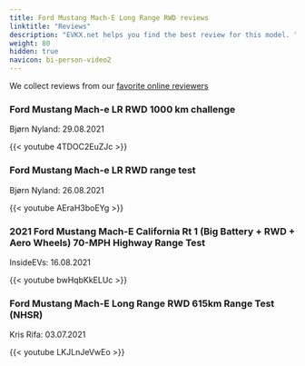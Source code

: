 ```yaml
---
title: Ford Mustang Mach-E Long Range RWD reviews
linktitle: "Reviews"
description: "EVKX.net helps you find the best review for this model. "
weight: 80
hidden: true
navicon: bi-person-video2
---
```

We collect reviews from our [favorite online reviewers](/guides/evreviewers/)

<div class="container text-center shadow p-2 pe-4 mb-5 bg-body-tertiary rounded border">
<h3>Ford Mustang Mach-e LR RWD 1000 km challenge</h3>
<p>Bjørn Nyland: 29.08.2021</p>

{{< youtube 4TDOC2EuZJc >}}

</div>
<div class="container text-center shadow p-2 pe-4 mb-5 bg-body-tertiary rounded border">
<h3>Ford Mustang Mach-e LR RWD range test</h3>
<p>Bjørn Nyland: 26.08.2021</p>

{{< youtube AEraH3boEYg >}}

</div>
<div class="container text-center shadow p-2 pe-4 mb-5 bg-body-tertiary rounded border">
<h3>2021 Ford Mustang Mach-E California Rt 1 (Big Battery + RWD + Aero Wheels) 70-MPH Highway Range Test</h3>
<p>InsideEVs: 16.08.2021</p>

{{< youtube bwHqbKkELUc >}}

</div>
<div class="container text-center shadow p-2 pe-4 mb-5 bg-body-tertiary rounded border">
<h3>Ford Mustang Mach-E Long Range RWD 615km Range Test (NHSR)</h3>
<p>Kris Rifa: 03.07.2021</p>

{{< youtube LKJLnJeVwEo >}}

</div>
